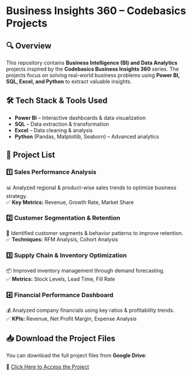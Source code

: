# **Business Insights 360 – Codebasics Projects**

## 🔍 Overview
This repository contains **Business Intelligence (BI) and Data Analytics** projects inspired by the **Codebasics Business Insights 360** series. The projects focus on solving real-world business problems using **Power BI, SQL, Excel, and Python** to extract valuable insights.

## 🛠 Tech Stack & Tools Used
- **Power BI** – Interactive dashboards & data visualization
- **SQL** – Data extraction & transformation
- **Excel** – Data cleaning & analysis
- **Python** (Pandas, Matplotlib, Seaborn) – Advanced analytics

## 📂 Project List
### **1️⃣ Sales Performance Analysis**
📊 Analyzed regional & product-wise sales trends to optimize business strategy.  
✅ **Key Metrics:** Revenue, Growth Rate, Market Share

### **2️⃣ Customer Segmentation & Retention**
🎯 Identified customer segments & behavior patterns to improve retention.  
✅ **Techniques:** RFM Analysis, Cohort Analysis

### **3️⃣ Supply Chain & Inventory Optimization**
📦 Improved inventory management through demand forecasting.  
✅ **Metrics:** Stock Levels, Lead Time, Fill Rate

### **4️⃣ Financial Performance Dashboard**
💰 Analyzed company financials using key ratios & profitability trends.  
✅ **KPIs:** Revenue, Net Profit Margin, Expense Analysis

## 📥 Download the Project Files
You can download the full project files from **Google Drive**:

🔗 [Click Here to Access the Project](https://drive.google.com/file/d/1GUq66RVaHjmHvjArwbHx3jbuGZqnWG3y/view?usp=sharing)
